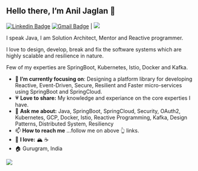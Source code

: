 ## Hello there, I’m Anil Jaglan 👋

 [![Linkedin Badge](https://img.shields.io/badge/-Anil%20Jaglan-blue?style=flat-square&logo=Linkedin&logoColor=white&link=https://www.linkedin.com/in/aniljaglan/)](https://www.linkedin.com/in/aniljaglan/)
 [![Gmail Badge](https://img.shields.io/badge/-trust.jaglan@gmail.com-c14438?style=flat-square&logo=Gmail&logoColor=white&link=mailto:trust.jaglan@gmail.com)](mailto:trust.jaglan@gmail.com)
 | <img src="https://visitor-badge.glitch.me/badge?page_id=anijaglan.anijaglan"/>

I speak Java, I am Solution Architect, Mentor and Reactive programmer. 
<p>I love to design, develop, break and fix the software systems which are highly scalable and resilience in nature.</p>
<p>Few of my experties are SpringBoot, Kubernetes, Istio, Docker and Kafka.</p>

- :dart: <b>I’m currently focusing on</b>: Designing a platform library for developing Reactive, Event-Driven, Secure, Resilient and Faster micro-services using SpringBoot and SpringCloud.
- :heartpulse: <b>Love to share:</b> My knowledge and experiance on the core experties I have.
- :speech_balloon: <b>Ask me about:</b> Java, SpringBoot, SpringCloud, Security, OAuth2, Kubernetes, GCP, Docker, Istio, Reactive Programming, Kafka, Design Patterns, Distributed System, Resiliency
- :mailbox: <b>How to reach me</b> ...follow me on above :point_up_2: links.
- :revolving_hearts: <b>I love:</b> :mountain_snow: :coffee:
- :house: Gurugram, India

<!-- ![Github stats](https://github-readme-stats.vercel.app/api?username=anijaglan) -->
<a href="https://github.com/anijaglan/">
  <img align="center" src="https://github-readme-stats.vercel.app/api?username=anijaglan&count_private=true&show_icons=true&theme=radical&hide_border=false" />
</a>
<!-- <a href="https://github.com/anijaglan/">
  <img align="center" src="https://github-readme-stats.vercel.app/api/top-langs/?username=anijaglan&layout=compact&theme=radical&hide_border=false&count_private=true" />
</a>
-->

<!-- ![ReadMe Card](https://github-readme-stats.vercel.app/api/pin/?username=anil-jaglan&repo=cxsearch) -->

